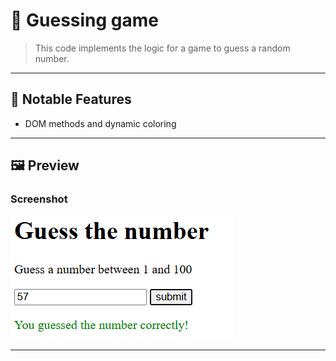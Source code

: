 # 🧩 Guessing game

> This code implements the logic for a game to guess a random number.

---

## 🚀 Notable Features
- DOM methods and dynamic coloring
  
---

## 🖼️ Preview

### Screenshot
![Program Screenshot](./assets/image.png)

---
